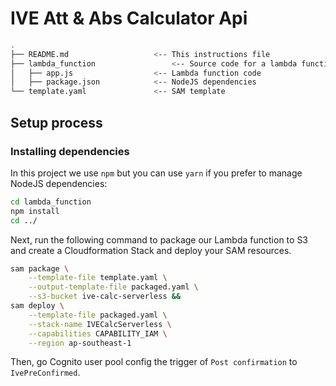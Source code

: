 # IVE Att & Abs Calculator Api

```bash
.
├── README.md                   <-- This instructions file
├── lambda_function                 <-- Source code for a lambda function
│   ├── app.js                  <-- Lambda function code
│   ├── package.json            <-- NodeJS dependencies
└── template.yaml               <-- SAM template
```
## Setup process

### Installing dependencies

In this project we use `npm` but you can use `yarn` if you prefer to manage NodeJS dependencies:

```bash
cd lambda_function
npm install
cd ../
```
Next, run the following command to package our Lambda function to S3 and create a Cloudformation Stack and deploy your SAM resources.

```bash
sam package \
    --template-file template.yaml \
    --output-template-file packaged.yaml \
    --s3-bucket ive-calc-serverless &&
sam deploy \
    --template-file packaged.yaml \
    --stack-name IVECalcServerless \
    --capabilities CAPABILITY_IAM \
    --region ap-southeast-1
```

Then, go Cognito user pool config the trigger of `Post confirmation` to `IvePreConfirmed`.
